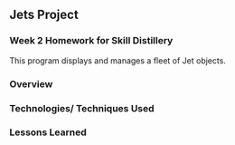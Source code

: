 ## Jets Project

### Week 2 Homework for Skill Distillery

This program displays and manages a fleet of Jet objects.

### Overview

### Technologies/ Techniques Used

### Lessons Learned